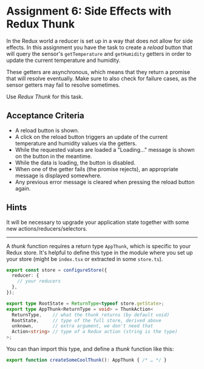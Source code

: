 # Assignment 6: Side Effects with Redux Thunk

In the Redux world a reducer is set up in a way that does not allow for side
effects. In this assignment you have the task to create a *reload* button that
will query the sensor's `getTemperature` and `getHumidity` getters in order to
update the current temperature and humidity.

These getters are asynchronous, which means that they return a promise that will
resolve eventually. Make sure to also check for failure cases, as the sensor
getters may fail to resolve sometimes.

Use *Redux Thunk* for this task.

## Acceptance Criteria

* A reload button is shown.
* A click on the reload button triggers an update of the current temperature and
  humidity values via the getters.
* While the requested values are loaded a "Loading…" message is shown on the
  button in the meantime.
* While the data is loading, the button is disabled.
* When one of the getter fails (the promise rejects), an appropriate message is
  displayed somewhere.
* Any previous error message is cleared when pressing the reload button again.

## Hints

It will be necessary to upgrade your application state together with some new
actions/reducers/selectors.

---

A *thunk* function requires a return type `AppThunk`, which is specific to your
Redux store. It's helpful to define this type in the module where you set up
your store (might be `index.tsx` or extracted in some `store.ts`).

```typescript
export const store = configureStore({
  reducer: {
    // your reducers
  },
});

export type RootState = ReturnType<typeof store.getState>;
export type AppThunk<ReturnType = void> = ThunkAction<
  ReturnType,    // what the thunk returns (by default void)
  RootState,     // type of the full store, derived above
  unknown,       // extra argument, we don't need that
  Action<string> // type of a Redux action (string is the type)
>;
```

You can than import this type, and define a *thunk* function like this:

```typescript
export function createSomeCoolThunk(): AppThunk { /* … */ }
```
